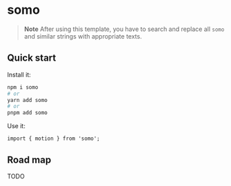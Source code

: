 # somo

> **Note** After using this template, you have to search and replace all `somo` and similar strings
> with appropriate texts.

## Quick start

Install it:

```bash
npm i somo
# or
yarn add somo
# or
pnpm add somo
```

Use it:

```tsx
import { motion } from 'somo';
```

## Road map

TODO
